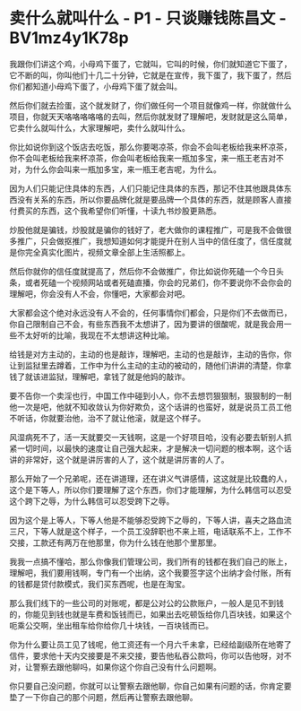 # 卖什么就叫什么 - P1 - 只谈赚钱陈昌文 - BV1mz4y1K78p

我跟你们讲这个鸡，小母鸡下蛋了，它就叫，它叫的时候，你们就知道它下蛋了，它不断的叫，你叫他们十几二十分钟，它就是在宣传，我下蛋了，我下蛋了，然后你们都知道小母鸡下蛋了，小母鸡下蛋了就会叫。

然后你们就去捡蛋，这个就发财了，你们做任何一个项目就像鸡一样，你就做什么项目，你就天天咯咯咯咯咯的去叫，然后你就发财了理解吧，发财就是这么简单，它卖什么就叫什么，大家理解吧，卖什么就叫什么。

你比如说你到这个饭店去吃饭，那么你要喝凉茶，你会不会叫老板给我来杯凉茶，你不会叫老板给我来杯凉茶，你会叫老板给我来一瓶加多宝，来一瓶王老吉对不对，为什么你会叫来一瓶加多宝，来一瓶王老吉呢，为什么。

因为人们只能记住具体的东西，人们只能记住具体的东西，那记不住其他跟具体东西没有关系的东西，所以你要品牌化就是要品牌一个具体的东西，就是顾客人直接付费买的东西，这个我希望你们听懂，十读九书炒股更熟悉。

炒股他就是骗钱，炒股就是骗你的钱好了，老大做你的课程推广，可是我不会做很多推广，只会做抠推广，我想知道如何才能提升在别人当中的信任度了，信任度就是你完全真实化图片，视频文章全部上生活照都上。

然后你就你的信任度就提高了，然后你不会做推广，你比如说你死磕一个今日头条，或者死磕一个视频网站或者死磕直播，你会的兄弟们，你不要说你不会你会的理解吧，你会没有人不会，你懂吧，大家都会对吧。

大家都会这个绝对永远没有人不会的，任何事情你们都会，只是你们不去做而已，你自己限制自己不会，有些东西我不太想讲了，因为要讲的很酸呢，就是我会用一些不太好听的比喻，我现在不太想讲这种比喻。

给钱是对方主动的，主动的也是敲诈，理解吧，主动的也是敲诈，主动的告你，你让到监狱里去蹲着，工作中为什么主动的主动的被动的，随他们讲讲的清楚，你拿钱了就该进监狱，理解吧，拿钱了就是他妈的敲诈。

要不告你一个卖淫也行，中国工作中碰到小人，你不去想罚狠狠制，狠狠制的一制他一次是吧，他就不知收敛认为你好欺负，这个话讲的也蛮好，就是说员工员工他不听话，你就要治他，治不了就让他滚，就是这个样子。

风湿病死不了，活一天就要交一天钱啊，这是一个好项目哈，没有必要去斩别人抓紧一切时间，以最快的速度让自己强大起来，才是解决一切问题的根本啊，这个话讲的非常好，这个就是讲厉害的人了，这个就是讲厉害的人了。

那么开始了一个兄弟呢，还在讲道理，还在讲义气讲感情，这这就是比较蠢的人，这个是下等人，所以你们要理解了这个东西，你们才能理解，为什么韩信可以忍受这个跨下之辱，为什么韩信可以忍受跨下之辱。

因为这个是上等人，下等人他是不能够忍受跨下之辱的，下等人讲，喜夫之路血流三尺，下等人就是这个样子，一个员工没辞职也不来上班，电话联系不上，工作不交接，工款还有两万在他那里，你为什么钱在他那个里那里。

我我一点搞不懂哈，那么你像我们管理公司，我们所有的钱都在我们自己的账上，理解吧，我们要用钱啊，专门有一个出纳，这个我要签字这个出纳才会付账，所有的钱都是贷付款模式，我们买东西呢，也是在淘宝。

那么我们线下的一些公司的对账呢，都是公对公的公款账户，一般人是见不到钱的，你能见到钱也就是车费和饭钱而已，如果出去吃顿饭给你几百块钱，如果这个呃乘公交啊，坐出租车给你给你几十块钱，一百块钱而已。

你为什么要让员工见了钱呢，他工资还有一个月六千未拿，已经给副级所在地寄了信件，要求他十天内交接要是不来交接，要告他私吞公款吗，你可以告他呀，对不对，让警察去跟他聊吗，如果你这个你自己没有什么问题啊。

你只要自己没问题，你就可以让警察去跟他聊，你自己如果有问题的话，你肯定要垫了一下你自己的那个问题，然后再让警察去跟他聊。

